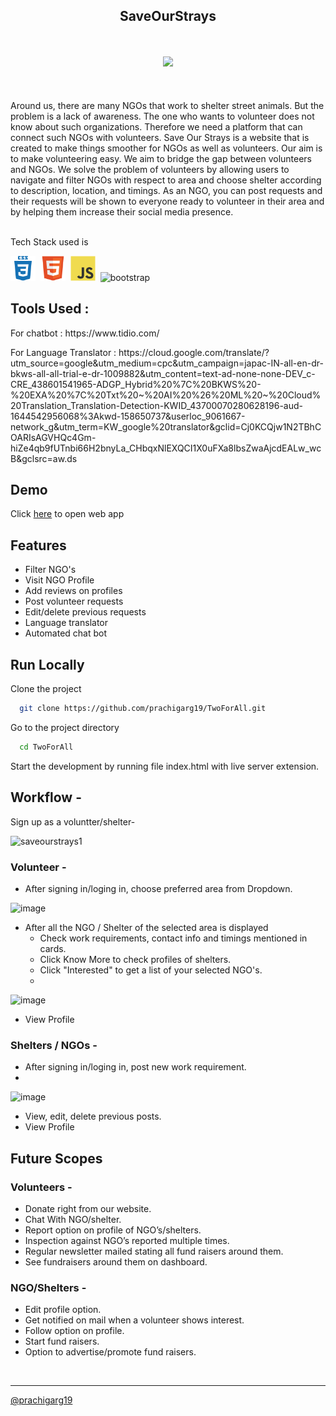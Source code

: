 <div align="center">
<h2 align="center"><strong>  SaveOurStrays  </strong></h2>
<br><br>
 <img src="https://i.pinimg.com/originals/9f/df/93/9fdf93860f9269c05411e27291a7b936.gif" width="300px"/>

</div>
<br><br><br>
Around us, there are many NGOs that work to shelter street animals. But the problem is a lack of awareness. The one who wants to volunteer does not know about such organizations. Therefore we need a platform that can connect such NGOs with volunteers.  Save Our Strays is a website that is created to make things smoother for NGOs as well as volunteers. Our aim is to make volunteering easy. We aim to bridge the gap between volunteers and NGOs. We solve the problem of volunteers by allowing users to navigate and filter NGOs with respect to area and choose shelter according to description, location, and timings. As an NGO, you can post requests and their requests will be shown to everyone ready to volunteer in their area and by helping them increase their social media presence.


<br>Tech Stack used is<br> 

 <img src="https://github.com/devicons/devicon/blob/master/icons/css3/css3-plain-wordmark.svg"  title="CSS3" alt="CSS" width="40" height="40"/>&nbsp;
 <img src="https://github.com/devicons/devicon/blob/master/icons/html5/html5-original.svg" title="HTML5" alt="HTML" width="40" height="40"/>&nbsp;
 <img src="https://github.com/devicons/devicon/blob/master/icons/javascript/javascript-original.svg" title="JavaScript" alt="JavaScript" width="40" height="40"/>&nbsp;
  <img src="https://camo.githubusercontent.com/bec2c92468d081617cb3145a8f3d8103e268bca400f6169c3a68dc66e05c971e/68747470733a2f2f76352e676574626f6f7473747261702e636f6d2f646f63732f352e302f6173736574732f6272616e642f626f6f7473747261702d6c6f676f2d736861646f772e706e67" title="boostrap" alt="bootstrap" width="40" height="40"/>
  
  
  ## Tools Used :
  <p>For chatbot : https://www.tidio.com/</p>
  <p>For Language Translator : https://cloud.google.com/translate/?utm_source=google&utm_medium=cpc&utm_campaign=japac-IN-all-en-dr-bkws-all-all-trial-e-dr-1009882&utm_content=text-ad-none-none-DEV_c-CRE_438601541965-ADGP_Hybrid%20%7C%20BKWS%20-%20EXA%20%7C%20Txt%20~%20AI%20%26%20ML%20~%20Cloud%20Translation_Translation-Detection-KWID_43700070280628196-aud-1644542956068%3Akwd-158650737&userloc_9061667-network_g&utm_term=KW_google%20translator&gclid=Cj0KCQjw1N2TBhCOARIsAGVHQc4Gm-hiZe4qb9fUTnbi66H2bnyLa_CHbqxNlEXQCI1X0uFXa8lbsZwaAjcdEALw_wcB&gclsrc=aw.ds</p>
  
  ## Demo
  Click [here](https://prachigarg19.github.io/TwoForAll/) to open web app
  
  ## Features

- Filter NGO's
- Visit NGO Profile
- Add reviews on profiles
- Post volunteer requests
- Edit/delete previous requests
- Language translator
- Automated chat bot

## Run Locally
Clone the project

```bash
  git clone https://github.com/prachigarg19/TwoForAll.git
```
Go to the project directory

```bash
  cd TwoForAll
```
Start the development by running file index.html with live server extension.

## Workflow - 

Sign up as a voluntter/shelter- 

![saveourstrays1](https://user-images.githubusercontent.com/72646230/167293106-c50e917e-95cb-4b9e-87b0-30707b10e8f5.png)

### Volunteer - 

- After signing in/loging in, choose preferred area from Dropdown.

![image](https://user-images.githubusercontent.com/72646230/167293166-4be378b1-b758-4750-bdc5-cf7ca5c47a07.png)

- After all the NGO / Shelter of the selected area is displayed 
    - Check work requirements, contact info and timings mentioned in cards.
    - Click Know More to check profiles of shelters.
    - Click "Interested" to get a list of your selected NGO's.
    - 
![image](https://user-images.githubusercontent.com/72646230/167293492-e37f053f-36d9-488f-8ac0-704e6a6a6f3a.png)

- View Profile


### Shelters / NGOs - 

- After signing in/loging in, post new work requirement.
- 
![image](https://user-images.githubusercontent.com/72646230/167293364-c9ce9d10-c64f-4ff2-98f7-35b6d5b2f297.png)

- View, edit, delete previous posts. 
- View Profile



## Future Scopes

### Volunteers -
- Donate right from our website.
- Chat With NGO/shelter.
- Report option on profile of NGO’s/shelters.
- Inspection against NGO’s reported multiple times.
- Regular newsletter mailed stating all fund raisers around them.
- See fundraisers around them on dashboard.

### NGO/Shelters -
- Edit profile option.
- Get notified on mail when a volunteer shows interest.
- Follow option on profile.
- Start fund raisers.
- Option to advertise/promote fund raisers.

<br><hr>

 [@prachigarg19](https://github.com/prachigarg19)


